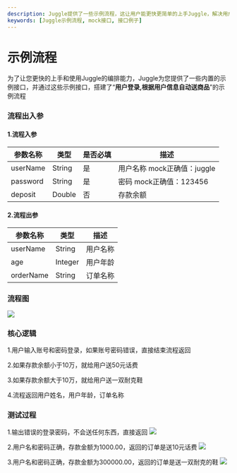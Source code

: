 ```yaml
---
description: Juggle提供了一些示例流程，这让用户能更快更简单的上手Juggle，解决用户上手困难的问题。
keywords: [Juggle示例流程, mock接口, 接口例子]
---
```


# 示例流程
为了让您更快的上手和使用Juggle的编排能力，Juggle为您提供了一些内置的示例接口，并通过这些示例接口，搭建了“**用户登录,根据用户信息自动送商品**”的示例流程

### 流程出入参

#### 1.流程入参

| 参数名称 | 类型   | 是否必填 | 描述                        |
| -------- | ------ | -------- | --------------------------- |
| userName | String | 是       | 用户名称 mock正确值：juggle |
| password | String | 是       | 密码  mock正确值：123456    |
| deposit  | Double | 否       | 存款余额                    |

#### 2.流程出参

| 参数名称  | 类型    | 描述     |
| --------- | ------- | -------- |
| userName  | String  | 用户名称 |
| age       | Integer | 用户年龄 |
| orderName | String  | 订单名称 |

### 流程图

![](/juggle/images/guide/user/flow_example.png)

### 核心逻辑

1.用户输入账号和密码登录，如果账号密码错误，直接结束流程返回

2.如果存款余额小于10万，就给用户送50元话费

3.如果存款余额大于10万，就给用户送一双耐克鞋

4.流程返回用户姓名，用户年龄，订单名称

### 测试过程

1.输出错误的登录密码，不会送任何东西，直接返回
![](/juggle/images/guide/user/flow_example_1.png)

2.用户名和密码正确，存款金额为1000.00，返回的订单是送10元话费
![](/juggle/images/guide/user/flow_example_2.png)


3.用户名和密码正确，存款金额为300000.00，返回的订单是送一双耐克的鞋
![](/juggle/images/guide/user/flow_example_3.png)


